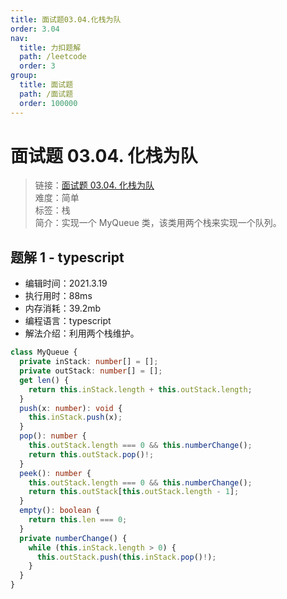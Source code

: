```yaml
---
title: 面试题03.04.化栈为队
order: 3.04
nav:
  title: 力扣题解
  path: /leetcode
  order: 3
group:
  title: 面试题
  path: /面试题
  order: 100000
---
```


# 面试题 03.04. 化栈为队

> 链接：[面试题 03.04. 化栈为队](https://leetcode-cn.com/problems/implement-queue-using-stacks-lcci/)  
> 难度：简单  
> 标签：栈  
> 简介：实现一个 MyQueue 类，该类用两个栈来实现一个队列。

## 题解 1 - typescript

- 编辑时间：2021.3.19
- 执行用时：88ms
- 内存消耗：39.2mb
- 编程语言：typescript
- 解法介绍：利用两个栈维护。

```typescript
class MyQueue {
  private inStack: number[] = [];
  private outStack: number[] = [];
  get len() {
    return this.inStack.length + this.outStack.length;
  }
  push(x: number): void {
    this.inStack.push(x);
  }
  pop(): number {
    this.outStack.length === 0 && this.numberChange();
    return this.outStack.pop()!;
  }
  peek(): number {
    this.outStack.length === 0 && this.numberChange();
    return this.outStack[this.outStack.length - 1];
  }
  empty(): boolean {
    return this.len === 0;
  }
  private numberChange() {
    while (this.inStack.length > 0) {
      this.outStack.push(this.inStack.pop()!);
    }
  }
}
```
